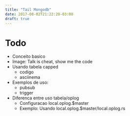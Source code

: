 ```yaml
---
title: "Tail Mongodb"
date: 2017-08-02T21:22:20-03:00
draft: true
---
```


# Todo
- Conceito basico
- Image: Talk is cheat, show me the code
- Usando tabela capped
    - codigo
    - asciinema
- Exemplos de uso:
    - pubsub
    - trigger
-  Diferenca entre uso tabela/oplog
    - Configuracao local.oplog.$master
    - Exemplo: Usando local.oplog.$master/local.oplog.rs
